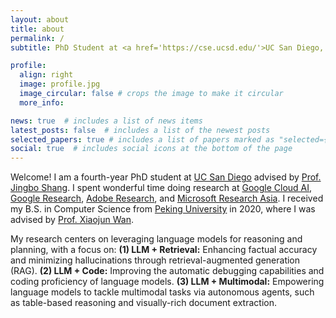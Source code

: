 ```yaml
---
layout: about
title: about
permalink: /
subtitle: PhD Student at <a href='https://cse.ucsd.edu/'>UC San Diego, CSE</a>.

profile:
  align: right
  image: profile.jpg
  image_circular: false # crops the image to make it circular
  more_info:

news: true  # includes a list of news items
latest_posts: false  # includes a list of the newest posts
selected_papers: true # includes a list of papers marked as "selected={true}"
social: true  # includes social icons at the bottom of the page
---
```

Welcome! I am a fourth-year PhD student at [UC San Diego](https://ucsd.edu) advised by [Prof. Jingbo Shang](https://shangjingbo1226.github.io/).
I spent wonderful time doing research at [Google Cloud AI](https://research.google/teams/cloud-ai/), [Google Research](https://research.google/), [Adobe Research](https://research.adobe.com/), and [Microsoft Research Asia](https://www.microsoft.com/en-us/research/lab/microsoft-research-asia/).
I received my B.S. in Computer Science from [Peking University](https://english.pku.edu.cn/) in 2020, where I was advised by [Prof. Xiaojun Wan](https://wanxiaojun.github.io/).

My research centers on leveraging language models for reasoning and planning, with a focus on: **(1) LLM + Retrieval:** Enhancing factual accuracy and minimizing hallucinations through retrieval-augmented generation (RAG). **(2) LLM + Code:** Improving the automatic debugging capabilities and coding proficiency of language models. **(3) LLM + Multimodal:** Empowering language models to tackle multimodal tasks via autonomous agents, such as table-based reasoning and visually-rich document extraction.
